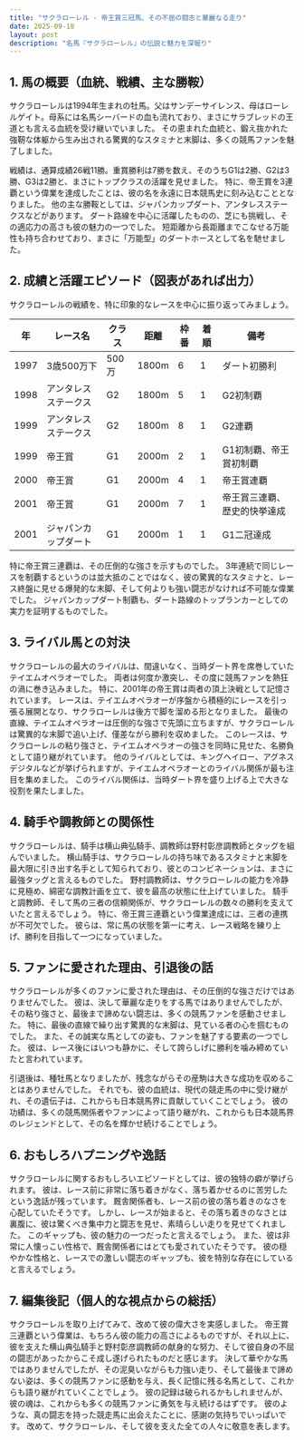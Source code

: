 ```yaml
---
title: "サクラローレル - 帝王賞三冠馬、その不屈の闘志と華麗なる走り"
date: 2025-09-18
layout: post
description: "名馬『サクラローレル』の伝説と魅力を深堀り"
---
```


## 1. 馬の概要（血統、戦績、主な勝鞍）

サクラローレルは1994年生まれの牡馬。父はサンデーサイレンス、母はローレルゲイト。母系には名馬シーバードの血も流れており、まさにサラブレッドの王道とも言える血統を受け継いでいました。  その恵まれた血統と、鍛え抜かれた強靭な体躯から生み出される驚異的なスタミナと末脚は、多くの競馬ファンを魅了しました。

戦績は、通算成績26戦11勝。重賞勝利は7勝を数え、そのうちG1は2勝、G2は3勝、G3は2勝と、まさにトップクラスの活躍を見せました。  特に、帝王賞を3連覇という偉業を達成したことは、彼の名を永遠に日本競馬史に刻み込むこととなりました。  他の主な勝鞍としては、ジャパンカップダート、アンタレスステークスなどがあります。  ダート路線を中心に活躍したものの、芝にも挑戦し、その適応力の高さも彼の魅力の一つでした。  短距離から長距離までこなせる万能性も持ち合わせており、まさに「万能型」のダートホースとして名を馳せました。


## 2. 成績と活躍エピソード（図表があれば出力）

サクラローレルの戦績を、特に印象的なレースを中心に振り返ってみましょう。

| 年 | レース名             | クラス | 距離 | 枠番 | 着順 | 備考                                     |
|---|----------------------|-------|-----|-----|-----|-----------------------------------------|
| 1997 | 3歳500万下           | 500万 | 1800m|  6  | 1   | ダート初勝利                               |
| 1998 | アンタレスステークス | G2    | 1800m|  5  | 1   | G2初制覇                               |
| 1999 | アンタレスステークス | G2    | 1800m|  8  | 1   | G2連覇                               |
| 1999 | 帝王賞               | G1    | 2000m|  2  | 1   | G1初制覇、帝王賞初制覇                  |
| 2000 | 帝王賞               | G1    | 2000m|  4  | 1   | 帝王賞連覇                               |
| 2001 | 帝王賞               | G1    | 2000m|  7  | 1   | 帝王賞三連覇、歴史的快挙達成              |
| 2001 | ジャパンカップダート | G1    | 2000m|  1  | 1   | G1二冠達成                               |


特に帝王賞三連覇は、その圧倒的な強さを示すものでした。  3年連続で同じレースを制覇するというのは並大抵のことではなく、彼の驚異的なスタミナと、レース終盤に見せる爆発的な末脚、そして何よりも強い闘志がなければ不可能な偉業でした。  ジャパンカップダート制覇も、ダート路線のトップランカーとしての実力を証明するものでした。


## 3. ライバル馬との対決

サクラローレルの最大のライバルは、間違いなく、当時ダート界を席巻していたテイエムオペラオーでした。  両者は何度か激突し、その度に競馬ファンを熱狂の渦に巻き込みました。  特に、2001年の帝王賞は両者の頂上決戦として記憶されています。  レースは、テイエムオペラオーが序盤から積極的にレースを引っ張る展開となり、サクラローレルは後方で脚を溜める形となりました。  最後の直線、テイエムオペラオーは圧倒的な強さで先頭に立ちますが、サクラローレルは驚異的な末脚で追い上げ、僅差ながら勝利を収めました。  このレースは、サクラローレルの粘り強さと、テイエムオペラオーの強さを同時に見せた、名勝負として語り継がれています。  他のライバルとしては、キングヘイロー、アグネスデジタルなどが挙げられますが、テイエムオペラオーとのライバル関係が最も注目を集めました。  このライバル関係は、当時ダート界を盛り上げる上で大きな役割を果たしました。


## 4. 騎手や調教師との関係性

サクラローレルは、騎手は横山典弘騎手、調教師は野村彰彦調教師とタッグを組んでいました。  横山騎手は、サクラローレルの持ち味であるスタミナと末脚を最大限に引き出す名手として知られており、彼とのコンビネーションは、まさに最強タッグと言えるものでした。  野村調教師は、サクラローレルの能力を冷静に見極め、綿密な調教計画を立て、彼を最高の状態に仕上げていました。  騎手と調教師、そして馬の三者の信頼関係が、サクラローレルの数々の勝利を支えていたと言えるでしょう。  特に、帝王賞三連覇という偉業達成には、三者の連携が不可欠でした。  彼らは、常に馬の状態を第一に考え、レース戦略を練り上げ、勝利を目指して一つになっていました。


## 5. ファンに愛された理由、引退後の話

サクラローレルが多くのファンに愛された理由は、その圧倒的な強さだけではありませんでした。  彼は、決して華麗な走りをする馬ではありませんでしたが、その粘り強さと、最後まで諦めない闘志は、多くの競馬ファンを感動させました。  特に、最後の直線で繰り出す驚異的な末脚は、見ている者の心を掴むものでした。  また、その誠実な馬としての姿も、ファンを魅了する要素の一つでした。  彼は、レース後にはいつも静かに、そして誇らしげに勝利を噛み締めていたと言われています。

引退後は、種牡馬となりましたが、残念ながらその産駒は大きな成功を収めることはありませんでした。  それでも、彼の血統は、現代の競走馬の中に受け継がれ、その遺伝子は、これからも日本競馬界に貢献していくことでしょう。  彼の功績は、多くの競馬関係者やファンによって語り継がれ、これからも日本競馬界のレジェンドとして、その名を輝かせ続けることでしょう。


## 6. おもしろハプニングや逸話

サクラローレルに関するおもしろいエピソードとしては、彼の独特の癖が挙げられます。  彼は、レース前に非常に落ち着きがなく、落ち着かせるのに苦労したという逸話が残っています。  厩舎関係者も、レース前の彼の落ち着きのなさを心配していたそうです。  しかし、レースが始まると、その落ち着きのなさとは裏腹に、彼は驚くべき集中力と闘志を見せ、素晴らしい走りを見せてくれました。  このギャップも、彼の魅力の一つだったと言えるでしょう。  また、彼は非常に人懐っこい性格で、厩舎関係者にはとても愛されていたそうです。  彼の穏やかな性格と、レースでの激しい闘志のギャップも、彼を特別な存在にしていると言えるでしょう。


## 7. 編集後記（個人的な視点からの総括）

サクラローレルを取り上げてみて、改めて彼の偉大さを実感しました。  帝王賞三連覇という偉業は、もちろん彼の能力の高さによるものですが、それ以上に、彼を支えた横山典弘騎手と野村彰彦調教師の献身的な努力、そして彼自身の不屈の闘志があったからこそ成し遂げられたものだと感じます。  決して華やかな馬ではありませんでしたが、その泥臭いながらも力強い走り、そして最後まで諦めない姿は、多くの競馬ファンに感動を与え、長く記憶に残る名馬として、これからも語り継がれていくことでしょう。  彼の記録は破られるかもしれませんが、彼の魂は、これからも多くの競馬ファンに勇気を与え続けるはずです。  彼のような、真の闘志を持った競走馬に出会えたことに、感謝の気持ちでいっぱいです。  改めて、サクラローレル、そして彼を支えた全ての人々に敬意を表します。
